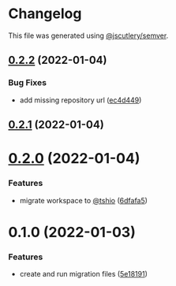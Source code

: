 # Changelog

This file was generated using [@jscutlery/semver](https://github.com/jscutlery/semver).

## [0.2.2](https://github.com/TheSoftwareHouse/elasticsearch-heaven/compare/v0.2.1...v0.2.2) (2022-01-04)


### Bug Fixes

* add missing repository url ([ec4d449](https://github.com/TheSoftwareHouse/elasticsearch-heaven/commit/ec4d4497f1df61e128f0e036d9ad1e700cf8267c))



## [0.2.1](https://github.com/TheSoftwareHouse/elasticsearch-heaven/compare/v0.2.0...v0.2.1) (2022-01-04)



# [0.2.0](https://github.com/TheSoftwareHouse/elasticsearch-heaven/compare/v0.1.0...v0.2.0) (2022-01-04)


### Features

* migrate workspace to [@tshio](https://github.com/tshio) ([6dfafa5](https://github.com/TheSoftwareHouse/elasticsearch-heaven/commit/6dfafa59257a0899b1845782cff13da153a898e0))



# 0.1.0 (2022-01-03)

### Features

- create and run migration files ([5e18191](https://github.com/TheSoftwareHouse/elasticsearch-heaven/commit/5e1819139dfbdfef832871ec88ba8f53d0d1c3e9))

